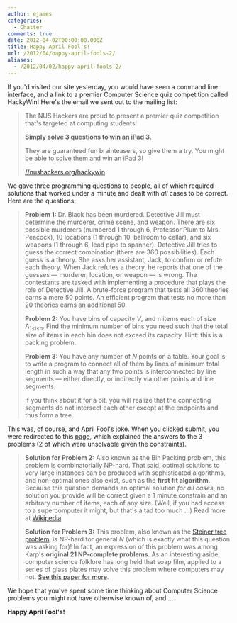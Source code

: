 ```yaml
---
author: ejames
categories:
  - Chatter
comments: true
date: 2012-04-02T00:00:00.000Z
title: Happy April Fool's!
url: /2012/04/happy-april-fools-2/
aliases:
  - /2012/04/02/happy-april-fools-2/
---
```


If you'd visited our site yesterday, you would have seen a command line interface, and a link to a premier Computer Science quiz competition called HackyWin! Here's the email we sent out to the mailing list:

<blockquote>The NUS Hackers are proud to present a premier quiz competition that's targeted at computing students!

<strong>Simply solve 3 questions to win an iPad 3.</strong>

They are guaranteed fun brainteasers, so give them a try. You might be able to solve them and win an iPad 3!

<a href="/hackywin">//nushackers.org/hackywin</a></blockquote>

We gave three programming questions to people, all of which required solutions that worked under a minute and dealt with <em>all</em> cases to be correct. Here are the questions:

<blockquote><strong>Problem 1: </strong>Dr. Black has been murdered. Detective Jill must determine the murderer, crime scene, and weapon. There are six possible murderers (numbered 1 through 6, Professor Plum to Mrs. Peacock), 10 locations (1 through 10, ballroom to cellar), and six weapons (1 through 6, lead pipe to spanner). Detective Jill tries to guess the correct combination (there are 360 possibilities). Each guess is a theory. She asks her assistant, Jack, to confirm or refute each theory. When Jack refutes a theory, he reports that one of the guesses — murderer, location, or weapon — is wrong. The contestants are tasked with implementing a procedure that plays the role of Detective Jill. A brute-force program that tests all 360 theories earns a mere 50 points. An efficient program that tests no more than 20 theories earns an additional 50.

<strong>Problem 2:</strong> You have bins of capacity <em>V</em>, and n items each of size A<sub>1&le;i&le;n</sub>. Find the minimum number of bins you need such that the total size of items in each bin does not exceed its capacity. Hint: this is a packing problem.

<strong>Problem 3: </strong>You have any number of <em>N</em> points on a table. Your goal is to write a program to connect all of them by lines of minimum total length in such a way that any two points is interconnected by line segments &mdash; either directly, or indirectly via other points and line segments.

If you think about it for a bit, you will realize that the connecting segments do not intersect each other except at the endpoints and thus form a tree.
</blockquote>

This was, of course, and April Fool's joke. When you clicked submit, you were redirected to this <a href="/hackywin/results.html">page</a>, which explained the answers to the 3 problems (2 of which were unsolvable given the constraints).

<blockquote><strong>Solution for Problem 2:</strong> Also known as the Bin Packing problem, this problem is combinatorially NP-hard. That said, optimal solutions to very large instances can be produced with sophisticated algorithms, and non-optimal ones also exist, such as the <strong>first fit algorithm</strong>. Because this question demands an optimal solution <em>for all cases</em>, no solution you provide will be correct given a 1 minute constrain and an arbitrary number of items, each of any size. (Well, if you had access to a supercomputer it might, but that's a tad too much ...) Read more at <a href="https://en.wikipedia.org/wiki/Bin_packing_problem">Wikipedia</a>!

<strong>Solution for Problem 3:</strong> This problem, also known as the <a href="https://en.wikipedia.org/wiki/Steiner_tree_problem">Steiner tree problem</a>, is NP-hard for general <em>N</em> (which is exactly what this question was asking for)! In fact, an expression of this problem was among Karp's <strong>original 21 NP-complete problems</strong>. As an interesting aside, computer science folklore has long held that soap film, applied to a series of glass plates may solve this problem where computers may not. <a href="//www.tjhsst.edu/~rlatimer/techlab06/Students/OuyangPaper06F.pdf">See this paper for more</a>.</blockquote>

We hope that you've spent some time thinking about Computer Science problems you might not have otherwise known of, and ...

<strong>Happy April Fool's!</strong>
